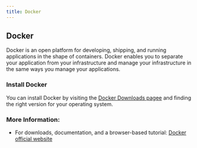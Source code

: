 ```yaml
---
title: Docker
---
```


## Docker
Docker is an open platform for developing, shipping, and running applications in the shape of containers. 
Docker enables you to separate your application from your infrastructure and manage your infrastructure in the same ways you manage your applications. 

### Install Docker <a name="install-docker"></a>
You can install Docker by visiting the <a href='https://www.docker.com/community-edition#/download' target='_blank' rel='nofollow'>Docker Downloads pagee</a> and finding the right version for your operating system.


### More Information: <a name="more-information"></a>
- For downloads, documentation, and a browser-based tutorial: <a href='https://www.docker.com/' target='_blank' rel='nofollow'>Docker official website</a>
